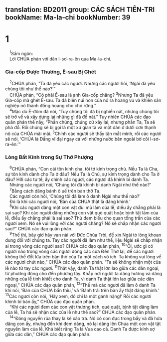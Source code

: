 translation: BD2011
group: CÁC SÁCH TIÊN-TRI
bookName: Ma-la-chi 
bookNumber: 39
-------

<div class="title"><h1>1</h1></div>
<span class="verse ma_1_1"> <sup>1</sup>Sấm ngôn: <br/> Lời CHÚA phán với dân I-sơ-ra-ên qua Ma-la-chi.<br/></span>
<div class="title"><h3>Gia-cốp Ðược Thương, Ê-sau Bị Ghét</h3></div>
<span class="verse ma_1_2"> <sup>2</sup>CHÚA phán, “Ta đã yêu các ngươi. Nhưng các ngươi hỏi, ‘Ngài đã yêu chúng tôi như thế nào?’”<br/> CHÚA phán, “Có phải Ê-sau là anh Gia-cốp chăng? </span>
<span class="verse ma_1_3"><sup>3</sup>Nhưng Ta đã yêu Gia-cốp mà ghét Ê-sau. Ta đã biến núi non của nó ra hoang vu và khiến sản nghiệp nó thành đồng hoang cho chó rừng.”<br/></span>
<span class="verse ma_1_4"> <sup>4</sup>Mặc dù Ê-đôm đã nói, “Tuy chúng tôi đã bị nghiền nát, nhưng chúng tôi sẽ trở về và xây dựng lại những gì đã đổ nát.” Tuy nhiên CHÚA các đạo quân phán thế nầy, “Phần chúng, chúng cứ xây lại, nhưng phần Ta, Ta sẽ phá đổ. Rồi chúng sẽ bị gọi là một xứ gian tà và một dân ở dưới cơn thạnh nộ của CHÚA mãi mãi. </span>
<span class="verse ma_1_5"><sup>5</sup>Chính các ngươi sẽ thấy tận mắt mình, rồi các ngươi sẽ nói, ‘CHÚA là Ðấng vĩ đại ngay cả với những nước bên ngoài bờ cõi I-sơ-ra-ên.’”<br/></span>
<div class="title"><h3>Lòng Bất Kính trong Sự Thờ Phượng</h3></div>
<span class="verse ma_1_6"> <sup>6</sup>CHÚA phán, “Con cái tôn kính cha, tôi tớ kính trọng chủ. Nếu Ta là Cha, sự tôn kính dành cho Ta ở đâu? Nếu Ta là Chủ, sự kính trọng dành cho Ta ở đâu? Hỡi các tư tế, ấy chính các ngươi, các ngươi đã khinh bỉ danh Ta.<br/> Nhưng các ngươi nói, ‘Chúng tôi đã khinh bỉ danh Ngài như thế nào?’<br/></span>
<span class="verse ma_1_7"> <sup>7</sup>Bằng cách dâng bánh ô uế trên bàn thờ Ta.<br/> Các ngươi còn hỏi, ‘Chúng tôi đã làm ô danh Ngài như thế nào?’<br/> Ðó là khi các ngươi nói, ‘Bàn của CHÚA thật là đáng khinh.’<br/></span>
<span class="verse ma_1_8"> <sup>8</sup>Khi các ngươi dâng một con vật đui mù làm của lễ, điều ấy chẳng phải là sai sao? Khi các ngươi dâng những con vật què quặt hoặc bịnh tật làm của lễ, điều ấy chẳng phải là sai sao? Thử đem biếu cho quan tổng trấn của các ngươi xem. Nó sẽ vui lòng với các ngươi chăng? Nó sẽ chấp nhận các ngươi sao?” CHÚA các đạo quân phán.<br/></span>
<span class="verse ma_1_9"> <sup>9</sup>Thế thì, bây giờ hãy van nài với Ðức Chúa Trời, để xin Ngài tỏ lòng khoan dung đối với chúng ta. Tay các người đã làm như thế, liệu Ngài sẽ chấp nhận ai trong vòng các người sao? CHÚA các đạo quân phán, </span>
<span class="verse ma_1_10"><sup>10</sup>“Ôi, ước gì có người nào trong vòng các ngươi đóng các cửa Ðền Thờ lại, để các ngươi không thể đốt lửa trên bàn thờ của Ta một cách vô ích. Ta không vui lòng về các ngươi chút nào,” CHÚA các đạo quân phán. “Ta sẽ không nhận một của lễ nào từ tay các ngươi. </span>
<span class="verse ma_1_11"><sup>11</sup>Thật vậy, danh Ta thật lớn lao giữa các dân ngoại, từ phương đông cho đến phương tây. Khắp nơi người ta dâng hương và dâng những của lễ tinh khiết cho danh Ta, vì danh Ta thật lớn lao giữa các dân ngoại,” CHÚA các đạo quân phán, </span>
<span class="verse ma_1_12"><sup>12</sup>“Thế mà các ngươi đã làm ô danh Ta khi nói, ‘Bàn của CHÚA bẩn thỉu,’ và ‘Bánh trái trên bàn ấy thật đáng khinh.’ </span>
<span class="verse ma_1_13"><sup>13</sup>Các ngươi còn nói, ‘Hãy xem, đó chỉ là một gánh nặng!’ Rồi các ngươi khinh bỉ bàn ấy,” CHÚA các đạo quân phán.<br/> “Khi các ngươi đem các con vật thương tích, què quặt, bịnh tật dâng làm của lễ, Ta há sẽ nhận các của lễ như thế sao?” CHÚA các đạo quân phán.<br/></span>
<span class="verse ma_1_14"> <sup>14</sup>“Ðáng nguyền rủa thay là kẻ xảo trá. Nó có con đực trong bầy và đã hứa dâng con ấy, nhưng đến khi đem dâng, nó lại dâng lên Chúa một con vật tật nguyền làm của lễ. Khá biết rằng Ta là Vua cao cả. Danh Ta được kính sợ giữa các dân,” CHÚA các đạo quân phán.<br/></span>
